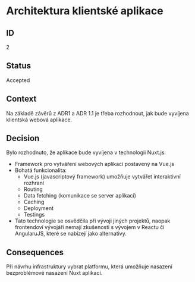 # Architektura klientské aplikace

## ID

2

## Status 

Accepted

## Context 

Na základě závěrů z ADR1 a ADR 1.1 je třeba rozhodnout, jak bude vyvíjena klientská webová aplikace. 

## Decision 

Bylo rozhodnuto, že aplikace bude vyvíjena v technologii Nuxt.js:
- Framework pro vytváření webových aplikací postavený na Vue.js
- Bohatá funkcionalita:
  - Vue.js (javascriptový framework) umožňuje vytvářet interaktivní rozhraní
  - Routing
  - Data fetching (komunikace se server aplikací)
  - Caching
  - Deployment
  - Testings
- Tato technologie se osvědčila při vývoji jiných projektů, naopak frontendoví vývojáři nemají zkušenosti s vývojem v Reactu či AngularuJS, které se nabízejí jako alternativy.   

## Consequences

Při návrhu infrastruktury vybrat platformu, která umožňuje nasazení bezproblémové nasazení Nuxt aplikací.
